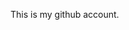 This is my github account.

<!---
abdullah-gcu/abdullah-gcu is a ✨ special ✨ repository because its `README.md` (this file) appears on your GitHub profile.
You can click the Preview link to take a look at your changes.
--->
